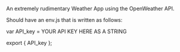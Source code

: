 An extremely rudimentary Weather App using the OpenWeather API.

Should have an env.js that is written as follows:

var API_key = YOUR API KEY HERE AS A STRING

export { API_key };
